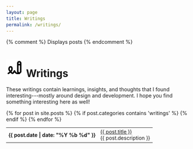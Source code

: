 ```yaml
---
layout: page
title: Writings
permalink: /writings/
---
```


{% comment %} Displays posts {% endcomment %}

  <h1><img src='/assets/icons/writings.svg' alt='' class="icon"/>&nbsp;Writings</h1>
  <p>
    These writings contain learnings, insights, and thoughts that I found interesting---mostly around design and development. I hope you find something interesting here as well!
  </p>
  <table class='mobile-friendly'>
    <tbody>
      {% for post in site.posts %}
        {% if post.categories contains 'writings' %}
          <tr>
            <td><strong><time datetime="{{ post.date | date_to_xmlschema }}">{{ post.date | date: "%Y&nbsp;%b&nbsp;%d" }}</time></strong></td>
            <td><a href="{{ site.baseurl }}{{ post.url }}">{{ post.title }}</a><br/>{{ post.description }}</td>
          </tr>
        {% endif %}
      {% endfor %}
    </tbody>
  </table>
